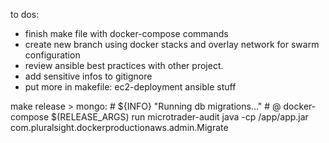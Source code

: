 to dos:
- finish make file with docker-compose commands
- create new branch using docker stacks and overlay network for swarm configuration
- review ansible best practices with other project. 
- add sensitive infos to gitignore
- put more in makefile: ec2-deployment ansible stuff






make release > mongo:
	# ${INFO} "Running db migrations..."
	# @ docker-compose $(RELEASE_ARGS) run microtrader-audit java -cp /app/app.jar com.pluralsight.dockerproductionaws.admin.Migrate
	 
